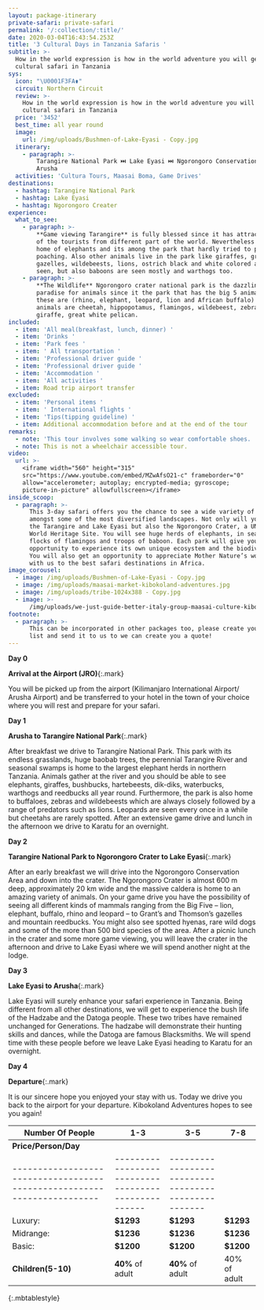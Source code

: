 ```yaml
---
layout: package-itinerary
private-safari: private-safari
permalink: '/:collection/:title/'
date: 2020-03-04T16:43:54.253Z
title: '3 Cultural Days in Tanzania Safaris '
subtitle: >-
  How in the world expression is how in the world adventure you will get on a
  cultural safari in Tanzania
sys:
  icon: "\U0001F3FA⚱️"
  circuit: Northern Circuit
  review: >-
    How in the world expression is how in the world adventure you will get on a
    cultural safari in Tanzania
  price: '3452'
  best_time: all year round
  image:
    url: /img/uploads/Bushmen-of-Lake-Eyasi - Copy.jpg
  itinerary:
    - paragraph: >-
        Tarangire National Park ⏭️ Lake Eyasi ⏭️ Ngorongoro Conservation Area ⏭️
        Arusha
  activities: 'Cultura Tours, Maasai Boma, Game Drives'
destinations:
  - hashtag: Tarangire National Park
  - hashtag: Lake Eyasi
  - hashtag: Ngorongoro Creater
experience:
  what_to_see:
    - paragraph: >-
        **Game viewing Tarangire** is fully blessed since it has attracted many
        of the tourists from different part of the world. Nevertheless it’s the
        home of elephants and its among the park that hardly tried to prohibit
        poaching. Also other animals live in the park like giraffes, great kudu,
        gazelles, wildebeests, lions, ostrich black and white colored are rarely
        seen, but also baboons are seen mostly and warthogs too.
    - paragraph: >-
        **The Wildlife** Ngorongoro crater national park is the dazzling
        paradise for animals since it the park that has the big 5 animals and
        these are (rhino, elephant, leopard, lion and African buffalo) other
        animals are cheetah, hippopotamus, flamingos, wildebeest, zebra,
        giraffe, great white pelican.
included:
  - item: 'All meal(breakfast, lunch, dinner) '
  - item: 'Drinks '
  - item: 'Park fees '
  - item: ' All transportation '
  - item: 'Professional driver guide '
  - item: 'Professional driver guide '
  - item: 'Accommodation '
  - item: 'All activities '
  - item: Road trip airport transfer
excluded:
  - item: 'Personal items '
  - item: ' International flights '
  - item: 'Tips(tipping guideline) '
  - item: Additional accommodation before and at the end of the tour
remarks:
  - note: 'This tour involves some walking so wear comfortable shoes. '
  - note: This is not a wheelchair accessible tour.
video:
  url: >-
    <iframe width="560" height="315"
    src="https://www.youtube.com/embed/MZwAfsO21-c" frameborder="0"
    allow="accelerometer; autoplay; encrypted-media; gyroscope;
    picture-in-picture" allowfullscreen></iframe>
inside_scoop:
  - paragraph: >-
      This 3-day safari offers you the chance to see a wide variety of wildlife
      amongst some of the most diversified landscapes. Not only will you visit
      the Tarangire and Lake Eyasi but also the Ngorongoro Crater, a UNESCO
      World Heritage Site. You will see huge herds of elephants, in season
      flocks of flamingos and troops of baboon. Each park will give you a rare
      opportunity to experience its own unique ecosystem and the biodiversity.
      You will also get an opportunity to appreciate Mother Nature’s work. Come
      with us to the best safari destinations in Africa.
image_corousel:
  - image: /img/uploads/Bushmen-of-Lake-Eyasi - Copy.jpg
  - image: /img/uploads/maasai-market-kibokoland-adventures.jpg
  - image: /img/uploads/tribe-1024x388 - Copy.jpg
  - image: >-
      /img/uploads/we-just-guide-better-italy-group-maasai-culture-kibokolandadventures.JPG
footnote:
  - paragraph: >-
      This can be incorporated in other packages too, please create your bucket
      list and send it to us to we can create you a quote!
---
```

**Day 0**

**Arrival at the Airport (JRO)**{:.mark}

You will be picked up from the airport (Kilimanjaro International Airport/ Arusha Airport) and be transferred to your hotel in the town of your choice where you will rest and prepare for your safari.

**Day 1**

**Arusha to Tarangire National Park**{:.mark}

After breakfast we drive to Tarangire National Park. This park with its endless grasslands, huge baobab trees, the perennial Tarangire River and seasonal swamps is home to the largest elephant herds in northern Tanzania. Animals gather at the river and you should be able to see elephants, giraffes, bushbucks, hartebeests, dik-diks, waterbucks, warthogs and reedbucks all year round. Furthermore, the park is also home to buffaloes, zebras and wildebeests which are always closely followed by a range of predators such as lions. Leopards are seen every once in a while but cheetahs are rarely spotted. After an extensive game drive and lunch in the afternoon we drive to Karatu for an overnight.

**Day 2**

**Tarangire National Park to Ngorongoro Crater to Lake Eyasi**{:.mark}

After an early breakfast we will drive into the Ngorongoro Conservation Area and down into the crater. The Ngorongoro Crater is almost 600 m deep, approximately 20 km wide and the massive caldera is home to an amazing variety of animals. On your game drive you have the possibility of seeing all different kinds of mammals ranging from the Big Five – lion, elephant, buffalo, rhino and leopard – to Grant’s and Thomson’s gazelles and mountain reedbucks. You might also see spotted hyenas, rare wild dogs and some of the more than 500 bird species of the area. After a picnic lunch in the crater and some more game viewing, you will leave the crater in the afternoon and drive to Lake Eyasi where we will spend another night at the lodge.

**Day 3**

**Lake Eyasi to Arusha**{:.mark}

Lake Eyasi will surely enhance your safari experience in Tanzania. Being different from all other destinations, we will get to experience the bush life of the Hadzabe and the Datoga people. These two tribes have remained unchanged for Generations. The hadzabe will demonstrate their hunting skills and dances, while the Datoga are famous Blacksmiths. We will spend time with these people before we leave Lake Eyasi heading to Karatu for an overnight.

**Day 4**

**Departure**{:.mark}

It is our sincere hope you enjoyed your stay with us. Today we drive you back to the airport for your departure. Kibokoland Adventures hopes to see you again!



| Number Of People                                                         | 1-3                                                  | 3-5                                                   | 7-8          |
| ------------------------------------------------------------------------ | ---------------------------------------------------- | ----------------------------------------------------- | ------------ |
| **Price/Person/Day**                                                     |                                                      |                                                       |              |
| \----------------------------------------------------------------------- | \--------------------------------------------------- | \---------------------------------------------------- |              |
| Luxury:                                                                  | **$1293**                                            | **$1293**                                             | **$1293**    |
| Midrange:                                                                | **$1236**                                            | **$1236**                                             | **$1236**    |
| Basic:                                                                   | **$1200**                                            | **$1200**                                             | **$1200**    |
| **Children(5-10)**                                                       | **40%** of adult                                     | **40%** of adult                                      | 40% of adult |

{:.mbtablestyle}